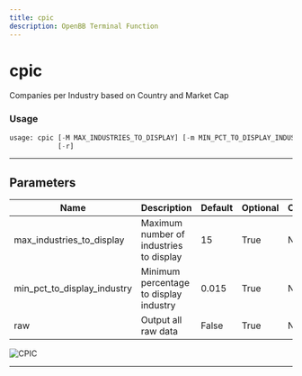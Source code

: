 ```yaml
---
title: cpic
description: OpenBB Terminal Function
---
```


# cpic

Companies per Industry based on Country and Market Cap

### Usage

```python
usage: cpic [-M MAX_INDUSTRIES_TO_DISPLAY] [-m MIN_PCT_TO_DISPLAY_INDUSTRY]
            [-r]
```

---

## Parameters

| Name | Description | Default | Optional | Choices |
| ---- | ----------- | ------- | -------- | ------- |
| max_industries_to_display | Maximum number of industries to display | 15 | True | None |
| min_pct_to_display_industry | Minimum percentage to display industry | 0.015 | True | None |
| raw | Output all raw data | False | True | None |

![CPIC](https://user-images.githubusercontent.com/46355364/153896804-87ae9eb1-b252-4c8f-a089-b653920372fc.png)

---
